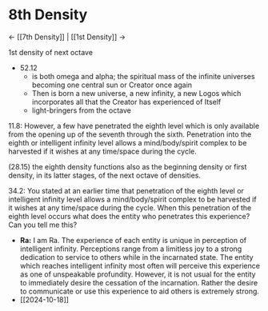 # 8th Density
<- [[7th Density]] | [[1st Density]] ->

1st density of next octave
- 52.12
	- is both omega and alpha; the spiritual mass of the infinite universes becoming one central sun or Creator once again
	- Then is born a new universe, a new infinity, a new Logos which incorporates all that the Creator has experienced of Itself
	- light-bringers from the octave 

11.8: However, a few have penetrated the eighth level which is only available from the opening up of the seventh through the sixth. Penetration into the eighth or intelligent infinity level allows a mind/body/spirit complex to be harvested if it wishes at any time/space during the cycle.

(28.15) the eighth density functions also as the beginning density or first density, in its latter stages, of the next octave of densities.

34.2: You stated at an earlier time that penetration of the eighth level or intelligent infinity level allows a mind/body/spirit complex to be harvested if it wishes at any time/space during the cycle. When this penetration of the eighth level occurs what does the entity who penetrates this experience? Can you tell me this?
- **Ra:** I am Ra. The experience of each entity is unique in perception of intelligent infinity. Perceptions range from a limitless joy to a strong dedication to service to others while in the incarnated state. The entity which reaches intelligent infinity most often will perceive this experience as one of unspeakable profundity. However, it is not usual for the entity to immediately desire the cessation of the incarnation. Rather the desire to communicate or use this experience to aid others is extremely strong.
- [[2024-10-18]]